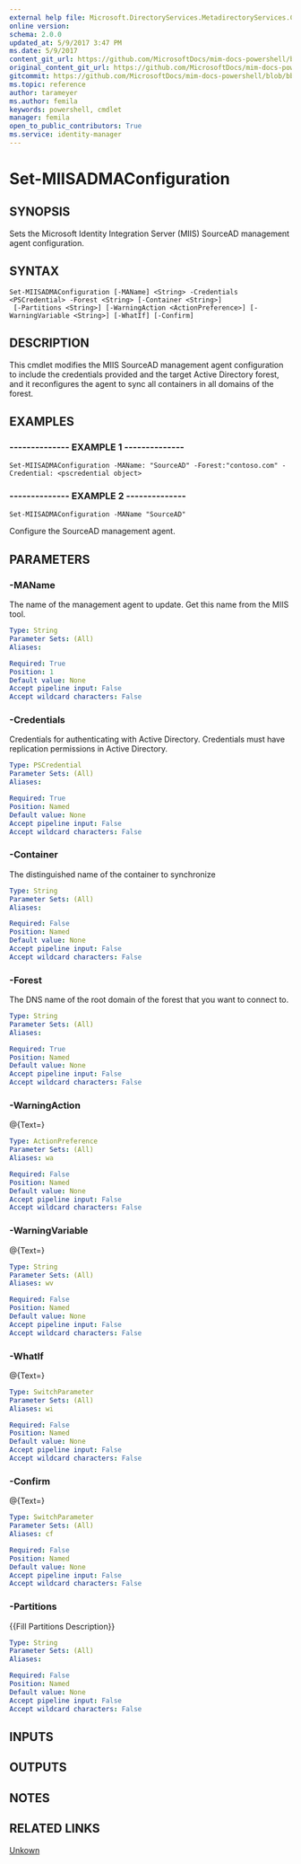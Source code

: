 ```yaml
---
external help file: Microsoft.DirectoryServices.MetadirectoryServices.Config.dll-Help.xml
online version: 
schema: 2.0.0
updated_at: 5/9/2017 3:47 PM
ms.date: 5/9/2017
content_git_url: https://github.com/MicrosoftDocs/mim-docs-powershell/blob/live/mim-cmdlets/Microsoft.DirectoryServices.MetadirectoryServices.Config/vlatest/Set-MIISADMAConfiguration.md
original_content_git_url: https://github.com/MicrosoftDocs/mim-docs-powershell/blob/live/mim-cmdlets/Microsoft.DirectoryServices.MetadirectoryServices.Config/vlatest/Set-MIISADMAConfiguration.md
gitcommit: https://github.com/MicrosoftDocs/mim-docs-powershell/blob/bba03e1e0b7bea04619c48b98278723b1a8fc13d/mim-cmdlets/Microsoft.DirectoryServices.MetadirectoryServices.Config/vlatest/Set-MIISADMAConfiguration.md
ms.topic: reference
author: tarameyer
ms.author: femila
keywords: powershell, cmdlet
manager: femila
open_to_public_contributors: True
ms.service: identity-manager
---
```


# Set-MIISADMAConfiguration

## SYNOPSIS
Sets the Microsoft Identity Integration Server (MIIS) SourceAD management agent configuration.

## SYNTAX

```
Set-MIISADMAConfiguration [-MAName] <String> -Credentials <PSCredential> -Forest <String> [-Container <String>]
 [-Partitions <String>] [-WarningAction <ActionPreference>] [-WarningVariable <String>] [-WhatIf] [-Confirm]
```

## DESCRIPTION
This cmdlet modifies the MIIS SourceAD management agent configuration to include the credentials provided and the target Active Directory forest, and it reconfigures the agent to sync all containers in all domains of the forest.

## EXAMPLES

### --------------  EXAMPLE 1 --------------
```
Set-MIISADMAConfiguration -MAName: "SourceAD" -Forest:"contoso.com" -Credential: <pscredential object>
```

### --------------  EXAMPLE 2 --------------
```
Set-MIISADMAConfiguration -MAName "SourceAD"
```

Configure the SourceAD management agent.

## PARAMETERS

### -MAName
The name of the management agent to update.
Get this name from the MIIS tool.

```yaml
Type: String
Parameter Sets: (All)
Aliases: 

Required: True
Position: 1
Default value: None
Accept pipeline input: False
Accept wildcard characters: False
```

### -Credentials
Credentials for authenticating with Active Directory.
Credentials must have replication permissions in Active Directory.

```yaml
Type: PSCredential
Parameter Sets: (All)
Aliases: 

Required: True
Position: Named
Default value: None
Accept pipeline input: False
Accept wildcard characters: False
```

### -Container
The distinguished name of the container to synchronize

```yaml
Type: String
Parameter Sets: (All)
Aliases: 

Required: False
Position: Named
Default value: None
Accept pipeline input: False
Accept wildcard characters: False
```

### -Forest
The DNS name of the root domain of the forest that you want to connect to.

```yaml
Type: String
Parameter Sets: (All)
Aliases: 

Required: True
Position: Named
Default value: None
Accept pipeline input: False
Accept wildcard characters: False
```

### -WarningAction
@{Text=}

```yaml
Type: ActionPreference
Parameter Sets: (All)
Aliases: wa

Required: False
Position: Named
Default value: None
Accept pipeline input: False
Accept wildcard characters: False
```

### -WarningVariable
@{Text=}

```yaml
Type: String
Parameter Sets: (All)
Aliases: wv

Required: False
Position: Named
Default value: None
Accept pipeline input: False
Accept wildcard characters: False
```

### -WhatIf
@{Text=}

```yaml
Type: SwitchParameter
Parameter Sets: (All)
Aliases: wi

Required: False
Position: Named
Default value: None
Accept pipeline input: False
Accept wildcard characters: False
```

### -Confirm
@{Text=}

```yaml
Type: SwitchParameter
Parameter Sets: (All)
Aliases: cf

Required: False
Position: Named
Default value: None
Accept pipeline input: False
Accept wildcard characters: False
```

### -Partitions
{{Fill Partitions Description}}

```yaml
Type: String
Parameter Sets: (All)
Aliases: 

Required: False
Position: Named
Default value: None
Accept pipeline input: False
Accept wildcard characters: False
```

## INPUTS

## OUTPUTS

## NOTES

## RELATED LINKS

[Unkown]()

